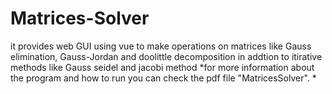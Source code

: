 # Matrices-Solver
it provides web GUI using vue to make operations on matrices like Gauss elimination, Gauss-Jordan and doolittle decomposition in addtion to
itirative methods like Gauss seidel and jacobi method
*for more information about the program and how to run you can check the pdf file "MatricesSolver". *

